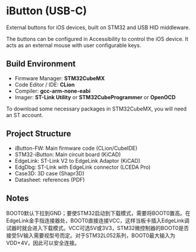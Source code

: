 # iButton (USB-C)
External buttons for iOS devices, built on STM32 and USB HID middleware.

The buttons can be configured in Accessibility to control the iOS device. It acts as an external mouse with user configurable keys.



## Build Environment

- Firmware Manager: **STM32CubeMX**
- Code Editor / IDE: **CLion**
- Compiler: **gcc-arm-none-eabi**
- Imager: **ST-Link Utility** or **STM32CubeProgrammer** or **OpenOCD**

To download some necessary packages in STM32CubeMX, you will need an ST account.



## Project Structure

- iButton-FW: Main firmware code (CLion/CubeIDE)
- STM32-iButton: Main circuit board (KiCAD)
- EdgeLink: ST-Link V2 to EdgeLink Adaptor (KiCAD)
- EdgDbg: ST-Link with EdgeLink connector (LCEDA Pro)
- Case3D: 3D case (Shapr3D)
- Datasheet: references (PDF)



## Notes

BOOT0默认下拉到GND；要使STM32启动到下载模式，需要将BOOT0置高。在EdgeLink金手指连接器处，BOOT0直接连接VCC，这样当板卡插入EdgeLink调试器时就会进入下载模式。VCC可选5V或3V3，STM32微控制器的BOOT0是否接受5V输入需要视型号而定。对于STM32L052系列，BOOT0最大输入为VDD+4V，因此可以安全连接。
